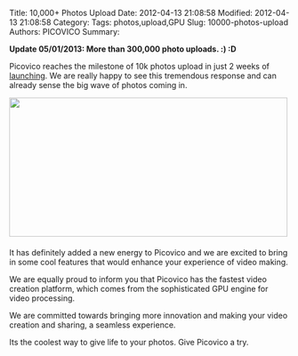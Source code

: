 Title: 10,000+ Photos Upload
Date: 2012-04-13 21:08:58
Modified: 2012-04-13 21:08:58
Category: 
Tags: photos,upload,GPU
Slug: 10000-photos-upload
Authors: PICOVICO
Summary: 

<strong>Update 05/01/2013: More than 300,000 photo uploads. :) :D </strong>

Picovico reaches the milestone of 10k photos upload in just 2 weeks of <a href="http://www.picovico.com/blog/picovico-public-beta-release.html" target="_blank">launching</a>. We are really happy to see this tremendous response and can already sense the big wave of photos coming in.

<a href="http://blog.picovico.com/wp-content/uploads/2012/04/picovico_2.png"><img class=" wp-image-96 alignleft" style="margin-bottom: 20px;" title="10,000 Photos Upload" src="http://blog.picovico.com/wp-content/uploads/2012/04/picovico_2.png" alt="" width="500" height="250" /></a>It has definitely added a new energy to Picovico and we are excited to bring in some cool features that would enhance your experience of video making.

We are equally proud to inform you that Picovico has the fastest video creation platform, which comes from the sophisticated GPU engine for video processing.

We are committed towards bringing more innovation and making your video creation and sharing, a seamless experience.

Its the coolest way to give life to your photos. Give Picovico a try.

&nbsp;